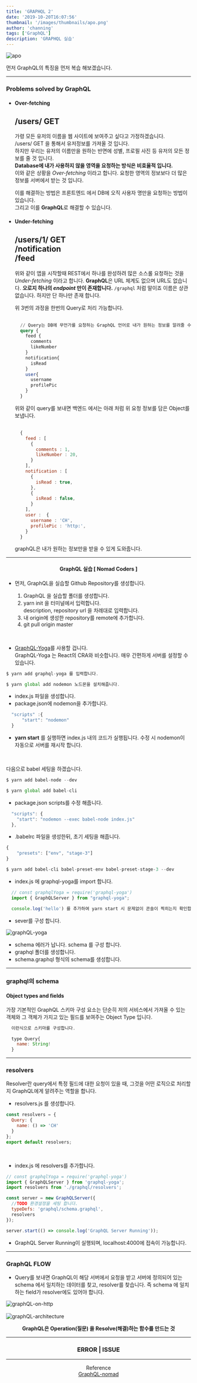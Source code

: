 ```yaml
---
title: 'GRAPHQL 2'
date: '2019-10-20T16:07:56'
thumbnail: '/images/thumbnails/apo.png'
author: 'channing'
tags: ['GraphQL']
description: 'GRAPHQL 실습'
---
```


![apo](./apo.png)

먼저 GraphQL의 특징을 먼저 복습 해보겠습니다.<br>

---

### Problems solved by GraphQL

- #### Over-fetching<br>

  /users/ GET <br>
  --  
  가령 모든 유저의 이름을 웹 사이트에 보여주고 싶다고 가정하겠습니다.<br>
  /users/ GET 을 통해서 유저정보를 가져올 것 입니다. <br>
  하지만 우리는 유저의 이름만을 원하는 반면에 성별, 프로필 사진 등 유저의 모든 정보를 줄 것 입니다.<br>
  **Database에 내가 사용하지 않을 영역을 요청하는 방식은 비효율적 입니다.**<br>
  이와 같은 상황을 _Over-fetching_ 이라고 합니다. 요청한 영역의 정보보다 더 많은 정보를 서버에서 받는 것 입니다.

  이를 해결하는 방법은 프론트엔드 에서 DB에 오직 사용자 명만을 요청하는 방법이 있습니다.<br>
  그리고 이를 **GraphQL**로 해결할 수 있습니다.

- #### Under-fetching<br>

  /users/1/ GET <br>
  /notification <br>
  /feed<br>
  --  
  위와 같이 앱을 시작할때 REST에서 하나를 완성하려 많은 소스롤 요청하는 것을 _Under-fetching_ 이라고 합니다.
  **GraphQL**은 URL 체계도 없으며 URL도 없습니다. **오로지 하나의 _endpoint_ 만이 존재합니다.** `/graphql` 처럼 말이죠 이름은 상관없습니다. 하지만 단 하나만 존재 합니다.<br>

  위 3번의 과정을 한번의 Query로 처리 가능합니다.
  <br>
  <br>

  ```sql
    // Query는 DB에 무언가를 요청하는 GraphQL 언어로 내가 원하는 정보를 알려줄 수 있습니다.
    query {
      feed {
        comments
        likeNumber
      }
      notification{
        isRead
      }
      user{
        username
        profilePic
      }
    }
  ```

  위와 같이 query를 보내면 백엔드 에서는 아래 처럼 위 요청 정보를 담은 Object를 보냅니다.
  <br>
  <br>

  ```js
    {
      feed : [
        {
          comments : 1,
          likeNumber : 20,
        }
      ],
      notification : [
        {
          isRead : true,
        },
        {
          isRead : false,
        }
      ],
      user :  {
        username : 'CH',
        profilePic : 'http:',
      }
    }

  ```

  graphQL은 내가 원하는 정보만을 받을 수 있게 도와줍니다.

---

<center>

#### GraphQL 실습 [ Nomad Coders ]

</center>

- 먼저, GraphQL을 실습할 Github Repository를 생성합니다.

  1. GraphQL 을 실습할 폴더를 생성합니다.
  2. yarn init 을 터미널에서 입력합니다.<br>
     description, repository url 을 차례대로 입력합니다.
  3. 내 origin에 생성한 repository를 remote에 추가합니다.
  4. git pull origin master

<br>

- [GraphQL-Yoga](https://github.com/prisma-labs/graphql-yoga)를 사용할 겁니다.<br>
  GraphQL-Yoga 는 React의 CRA와 비슷합니다. 매우 간편하게 서버를 설정할 수 있습니다.

```js
$ yarn add graphql-yoga 를 입력합니다.
```

```js
$ yarn global add nodemon 노드몬을 설치해줍니다.
```

- index.js 파일을 생성합니다.
- package.json에 nodemon을 추가합니다.

```js
  "scripts" :{
      "start": "nodemon"
  }
```

- **yarn start** 를 실행하면 index.js 내의 코드가 실행됩니다. 수정 시 nodemon이 자동으로 서버를 재시작 합니다.

<br>

다음으로 babel 세팅을 하겠습니다.

```js
$ yarn add babel-node --dev
```

```js
$ yarn global add babel-cli
```

- package.json scripts를 수정 해줍니다.

```js
  "scripts": {
    "start": "nodemon --exec babel-node index.js"
  },
```

- .babelrc 파일을 생성한뒤, 초기 세팅을 해줍니다.

```js
{
    "presets": ["env", "stage-3"]
}
```

```js
$ yarn add babel-cli babel-preset-env babel-preset-stage-3 --dev
```

- index.js 에 graphql-yoga를 import 합니다.

```js
  // const graphqlYoga = require('graphql-yoga')
  import { GraphQLServer } from "graphql-yoga";

  console.log('hello') 를 추가하여 yarn start 시 문제없이 콘솔이 찍히는지 확인합니다.
```

- sever를 구성 합니다.

![graphQL-yoga](./graphql-yoga.png)

- schema 에러가 납니다. schema 를 구성 합니다.
- graphql 폴더를 생성합니다.
- schema.graphql 형식의 schema를 생성합니다.

---

### graphql의 schema

#### Object types and fields

가장 기본적인 GraphQL 스키마 구성 요소는 단순히 저의 서비스에서 가져올 수 있는 객체와 그 객체가 가지고 있는 필드를 보여주는 Object Type 입니다.

```js
  이런식으로 스키마를 구성합니다.

  type Query{
    name: String!
  }
```

---

### resolvers

Resolver란 query에서 특정 필드에 대한 요청이 있을 때, 그것을 어떤 로직으로 처리할지 GraphQL에게 알려주는 역할을 합니다.

- resolvers.js 를 생성합니다.

```js
const resolvers = {
  Query: {
    name: () => 'CH'
  }
};
export default resolvers;
```

<br>

- index.js 에 resolvers를 추가합니다.

```js
// const graphqlYoga = require('graphql-yoga')
import { GraphQLServer } from 'graphql-yoga';
import resolvers from './graphql/resolvers';

const server = new GraphQLServer({
  //TODO 환경설정을 세팅 합니다.
  typeDefs: 'graphql/schema.graphql',
  resolvers
});

server.start(() => console.log('GraphQL Server Running'));
```

- GraphQL Server Running이 실행되며, localhost:4000에 접속이 가능합니다.

---

### GraphQL FLOW

- Query를 보내면 GraphQL이 해당 서버에서 요청을 받고 서버에 정의되어 있는 schema 에서 일치하는 데이터를 찾고, resolver를 찾습니다. 즉 schema 에 일치하는 field가 resolver에도 있어야 합니다.

![graphQL-on-http](./graphql-on-http.png)
<br>
<br>
![graphQL-architecture](./graphql-architecture.png)

<center>

**GraphQL은 Operation(질문) 을 Resolve(해결)하는 함수를 만드는 것**

</center>

---

<center>

### ERROR | ISSUE

</center>

<hr />

<center>

Reference <br>
[GraphQL-nomad](https://academy.nomadcoders.co/courses/) <br>

</center>

